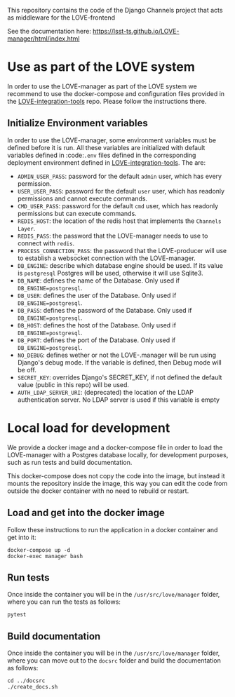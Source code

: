 This repository contains the code of the Django Channels project that acts as middleware for the LOVE-frontend

See the documentation here: https://lsst-ts.github.io/LOVE-manager/html/index.html

# Use as part of the LOVE system
In order to use the LOVE-manager as part of the LOVE system we recommend to use the docker-compose and configuration files provided in the [LOVE-integration-tools](https://github.com/lsst-ts/LOVE-integration-tools) repo. Please follow the instructions there.

## Initialize Environment variables
In order to use the LOVE-manager, some environment variables must be defined before it is run.
All these variables are initialized with default variables defined in :code:`.env` files defined in the corresponding deployment environment defined in [LOVE-integration-tools](https://github.com/lsst-ts/LOVE-integration-tools). The are:

* `ADMIN_USER_PASS`: password for the default `admin` user, which has every permission.
* `USER_USER_PASS`: password for the default `user` user, which has readonly permissions and cannot execute commands.
* `CMD_USER_PASS`: password for the default `cmd` user, which has readonly permissions but can execute commands.
* `REDIS_HOST`: the location of the redis host that implements the `Channels Layer`.
* `REDIS_PASS`: the password that the LOVE-manager needs to use to connect with `redis`.
* `PROCESS_CONNECTION_PASS`: the password that the LOVE-producer will use to establish a websocket connection with the LOVE-manager.
* `DB_ENGINE`: describe which database engine should be used. If its value is `postgresql` Postgres will be used, otherwise it will use Sqlite3.
* `DB_NAME`: defines the name of the Database. Only used if `DB_ENGINE=postgresql`.
* `DB_USER`: defines the user of the Database. Only used if `DB_ENGINE=postgresql`.
* `DB_PASS`: defines the password of the Database. Only used if `DB_ENGINE=postgresql`.
* `DB_HOST`: defines the host of the Database. Only used if `DB_ENGINE=postgresql`.
* `DB_PORT`: defines the port of the Database. Only used if `DB_ENGINE=postgresql`.
* `NO_DEBUG`: defines wether or not the LOVE-.manager will be run using Django's debug mode. If the variable is defined, then Debug mode will be off.
* `SECRET_KEY`: overrides Django's SECRET_KEY, if not defined the default value (public in this repo) will be used.
* `AUTH_LDAP_SERVER_URI`: (deprecated) the location of the LDAP authentication server. No LDAP server is used if this variable is empty

# Local load for development
We provide a docker image and a docker-compose file in order to load the LOVE-manager with a Postgres database locally, for development purposes, such as run tests and build documentation.

This docker-compose does not copy the code into the image, but instead it mounts the repository inside the image, this way you can edit the code from outside the docker container with no need to rebuild or restart.

## Load and get into the docker image
Follow these instructions to run the application in a docker container and get into it:

```
docker-compose up -d
docker-exec manager bash
```

## Run tests
Once inside the container you will be in the `/usr/src/love/manager` folder, where you can run the tests as follows:
```
pytest
```

## Build documentation
Once inside the container you will be in the `/usr/src/love/manager` folder, where you can move out to the `docsrc` folder and build the documentation as follows:
```
cd ../docsrc
./create_docs.sh
```
